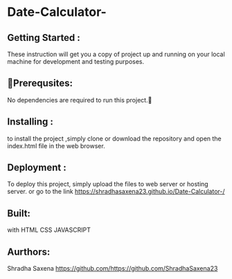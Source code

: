 # Date-Calculator-
## Getting Started : 
These instruction will get you a copy of project up and running on your local machine for development and testing purposes.

 ## :link:Prerequsites:
No dependencies are required to run this project.:link:

## Installing :
to install the project ,simply clone or download the repository and open the index.html file in the web browser.

## Deployment :
To deploy this project, simply upload the files to web server or hosting server. or go to the link  https://shradhasaxena23.github.io/Date-Calculator-/

## Built: 
with HTML CSS JAVASCRIPT

## Aurthors:
Shradha Saxena https://github.com/https://github.com/ShradhaSaxena23
